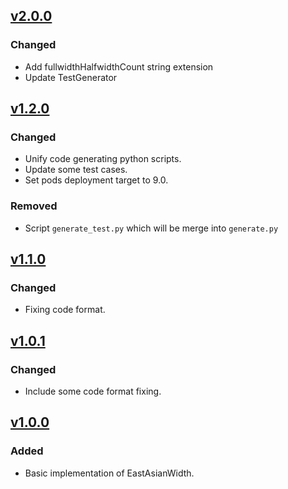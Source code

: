 ## [v2.0.0](https://github.com/HevaWu/EastAsianWidth/releases/tag/2.0.0)

### Changed

- Add fullwidthHalfwidthCount string extension
- Update TestGenerator

## [v1.2.0](https://github.com/HevaWu/EastAsianWidth/releases/tag/1.2.0)
### Changed

- Unify code generating python scripts.
- Update some test cases.
- Set pods deployment target to 9.0.
### Removed

- Script `generate_test.py` which will be merge into `generate.py`

## [v1.1.0](https://github.com/HevaWu/EastAsianWidth/releases/tag/1.1.0)

### Changed

- Fixing code format.

## [v1.0.1](https://github.com/HevaWu/EastAsianWidth/releases/tag/1.0.1)

### Changed

- Include some code format fixing.

## [v1.0.0](https://github.com/HevaWu/EastAsianWidth/releases/tag/1.0.0)

### Added

- Basic implementation of EastAsianWidth.
